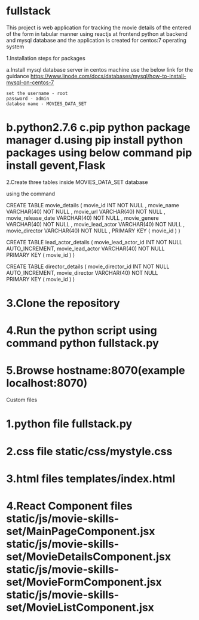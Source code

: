 # fullstack

This project is web application for tracking the movie details of the entered of the form in tabular manner using reactjs at frontend python at backend and mysql database and the application is created for centos:7 operating system

1.Installation steps for packages

  a.Install mysql database server in centos machine use the below link for the guidance
  https://www.linode.com/docs/databases/mysql/how-to-install-mysql-on-centos-7
  
    set the username - root
    password - admin
    databse name - MOVIES_DATA_SET

  b.python2.7.6
  c.pip python package manager
  d.using pip install python packages using below command
    pip install gevent,Flask
==================================================================================================================================
2.Create three tables inside MOVIES_DATA_SET database 

using the command

CREATE TABLE movie_details
(
  movie_id INT NOT NULL ,
  movie_name VARCHAR(40) NOT NULL , 
  movie_url VARCHAR(40) NOT NULL , 
  movie_release_date VARCHAR(40) NOT NULL , 
  movie_genere VARCHAR(40) NOT NULL ,
  movie_lead_actor VARCHAR(40) NOT NULL ,
  movie_director VARCHAR(40) NOT NULL ,
  PRIMARY KEY ( movie_id )
 )
 
 CREATE TABLE lead_actor_details
(
  movie_lead_actor_id INT NOT NULL AUTO_INCREMENT,
  movie_lead_actor VARCHAR(40) NOT NULL  
  PRIMARY KEY ( movie_id )
 )
 
 CREATE TABLE director_details
(
  movie_director_id INT NOT NULL AUTO_INCREMENT,
  movie_director VARCHAR(40) NOT NULL  
  PRIMARY KEY ( movie_id )
 )
 
 3.Clone the repository
 =======================================================================
 4.Run the python script using command python fullstack.py
 ========================================================================
 5.Browse hostname:8070(example localhost:8070)
 ========================================================================
 
 Custom files
 
 1.python file 
  fullstack.py
  ========================================================================
 2.css file
  static/css/mystyle.css
  ========================================================================
 3.html files
  templates/index.html
  =======================================================================
 4.React Component files
  static/js/movie-skills-set/MainPageComponent.jsx
  static/js/movie-skills-set/MovieDetailsComponent.jsx
  static/js/movie-skills-set/MovieFormComponent.jsx
  static/js/movie-skills-set/MovieListComponent.jsx
  =======================================================================
 
 

